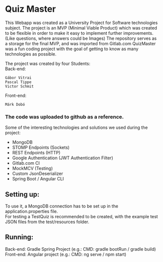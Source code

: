 # Quiz Master

This Webapp was created as a University Project for Software technologies subject. The project is an MVP (Minimal Viable Product) which was created to be flexible in order to make it easy to implement further improvements. (Like questions, where answers could be Images) The repository serves as a storage for the final MVP, and was imported from Gitlab.com
QuizMaster was a fun coding project with the goal of getting to know as many technologies as possible.  

The project was created by four Students:  
Back-end:  
```
Gábor Vitrai 
Pascal Tippe
Victor Schmit
```
Front-end:  
```
Márk Dobó
```

### The code was uploaded to github as a reference.
Some of the interesting technologies and solutions we used during the project:
- MongoDB
- STOMP Endpoints (Sockets)
- REST Endpoints (HTTP)
- Google Authentication (JWT Authentication Filter)
- Gitlab.com CI
- MockMCV (Testing)
- Custom JsonDeserializer
- Spring Boot / Angular CLI

## Setting up:
To use it, a MongoDB connection has to be set up in the application.properties file.  
For testing a TestQuiz is recommended to be created, with the example test JSON files from the test/resources folder.  

## Running:
Back-end: Gradle Spring Project (e.g.: CMD: gradle bootRun / gradle build)  
Front-end: Angular project (e.g.: CMD: ng serve / npm start)  
